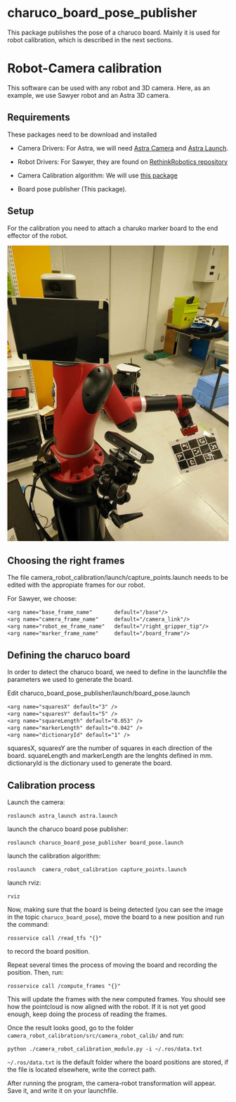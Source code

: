 # charuco_board_pose_publisher
This package publishes the pose of a charuco board. Mainly it is used for robot calibration, which is described in the next sections.

# Robot-Camera calibration

This software can be used with any robot and 3D camera. Here, as an example, we use Sawyer robot and an Astra 3D camera.

## Requirements
These packages need to be download and installed

- Camera Drivers:
For Astra, we will need [Astra Camera](https://github.com/orbbec/ros_astra_camera) and [Astra Launch](https://github.com/orbbec/ros_astra_launch).

- Robot Drivers:
For Sawyer, they are found on [RethinkRobotics repository](https://github.com/RethinkRobotics/)

- Camera Calibration algorithm:
We will use [this package](https://github.com/gborghesan/camera_robot_calibration/tree/hydro)


- Board pose publisher (This package).

## Setup
For the calibration you need to attach a charuko marker board to the end effector of the robot.

![calibration setup](resources/setup.jpg)


## Choosing the right frames
The file camera_robot_calibration/launch/capture_points.launch needs to be edited with the appropiate frames for our robot.

For Sawyer, we choose:

```
<arg name="base_frame_name"       default="/base"/>
<arg name="camera_frame_name"     default="/camera_link"/>
<arg name="robot_ee_frame_name"   default="/right_gripper_tip"/>
<arg name="marker_frame_name"     default="/board_frame"/>
```

## Defining the charuco board
In order to detect the charuco board, we need to define in the launchfile the parameters we used to generate the board.

Edit  charuco_board_pose_publisher/launch/board_pose.launch
```
<arg name="squaresX" default="3" />
<arg name="squaresY" default="5" />
<arg name="squareLength" default="0.053" />
<arg name="markerLength" default="0.042" />
<arg name="dictionaryId" default="1" />
```

squaresX, squaresY are the number of squares in each direction of the board. squareLength and markerLength are the lenghts defined in mm. dictionaryId is the dictionary used to generate the board.

## Calibration process
Launch the camera:

    roslaunch astra_launch astra.launch
launch the charuco board pose publisher:

    roslaunch charuco_board_pose_publisher board_pose.launch
launch the calibration algorithm:

    roslaunch  camera_robot_calibration capture_points.launch
launch rviz:

    rviz
    

Now, making sure that the board is being detected (you can see the image in the topic `charuco_board_pose`), move the board to a new position and run the command:

    rosservice call /read_tfs "{}"
to record the board position.

Repeat several times the process of moving the board and recording the position. Then, run:

    rosservice call /compute_frames "{}"
This will update the frames with the new computed frames. You should see how the pointcloud is now aligned with the robot. If it is not yet good enough, keep doing the process of reading the frames.

Once the result looks good, go to the folder `camera_robot_calibration/src/camera_robot_calib/` and run:

    python ./camera_robot_calibration_module.py -i ~/.ros/data.txt
`~/.ros/data.txt` is the default folder where the board positions are stored, if the file is located elsewhere, write the correct path.

After running the program, the camera-robot transformation will appear. Save it, and write it on your launchfile.
  
